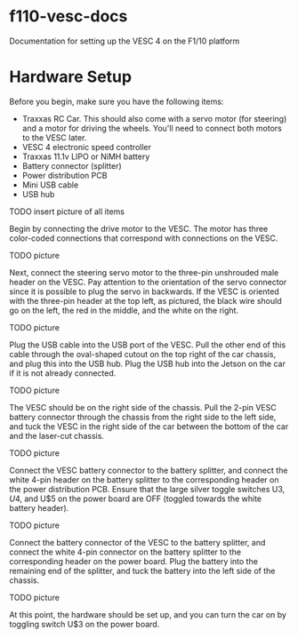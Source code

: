 # f110-vesc-docs
Documentation for setting up the VESC 4 on the F1/10 platform

# Hardware Setup
Before you begin, make sure you have the following items:
- Traxxas RC Car. This should also come with a servo motor (for steering) and a motor for driving the wheels. You'll need to connect both motors to the VESC later.
- VESC 4 electronic speed controller
- Traxxas 11.1v LIPO or NiMH battery
- Battery connector (splitter)
- Power distribution PCB
- Mini USB cable
- USB hub

TODO insert picture of all items

Begin by connecting the drive motor to the VESC. The motor has three color-coded connections that correspond with connections on the VESC.

TODO picture

Next, connect the steering servo motor to the three-pin unshrouded male header on the VESC. Pay attention to the orientation of the servo connector since it is possible to plug the servo in backwards. If the VESC is oriented with the three-pin header at the top left, as pictured, the black wire should go on the left, the red in the middle, and the white on the right.

TODO picture

Plug the USB cable into the USB port of the VESC. Pull the other end of this cable through the oval-shaped cutout on the top right of the car chassis, and plug this into the USB hub. Plug the USB hub into the Jetson on the car if it is not already connected.

TODO picture

The VESC should be on the right side of the chassis. Pull the 2-pin VESC battery connector through the chassis from the right side to the left side, and tuck the VESC in the right side of the car between the bottom of the car and the laser-cut chassis.

TODO picture

Connect the VESC battery connector to the battery splitter, and connect the white 4-pin header on the battery splitter to the corresponding header on the power distribution PCB. Ensure that the large silver toggle switches U$3, U$4, and U$5 on the power board are OFF (toggled towards the white battery header).

TODO picture

Connect the battery connector of the VESC to the battery splitter, and connect the white 4-pin connector on the battery splitter to the corresponding header on the power board. Plug the battery into the remaining end of the splitter, and tuck the battery into the left side of the chassis.

TODO picture

At this point, the hardware should be set up, and you can turn the car on by toggling switch U$3 on the power board.
